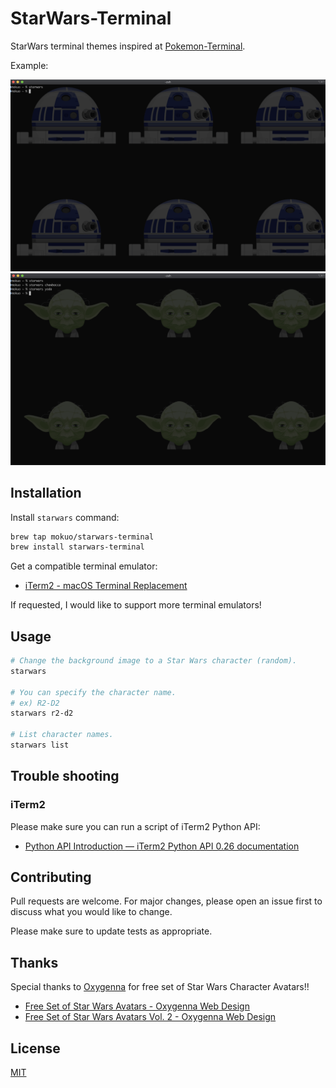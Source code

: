 # StarWars-Terminal

StarWars terminal themes inspired at [Pokemon-Terminal](https://github.com/LazoCoder/Pokemon-Terminal).

Example:

![r2-d2](docs/images/r2-d2.png)
![yoda](docs/images/yoda.png)

## Installation

Install `starwars` command:

```zsh
brew tap mokuo/starwars-terminal
brew install starwars-terminal
```

Get a compatible terminal emulator:

- [iTerm2 \- macOS Terminal Replacement](https://iterm2.com/)

If requested, I would like to support more terminal emulators!

## Usage

```zsh
# Change the background image to a Star Wars character (random).
starwars

# You can specify the character name.
# ex) R2-D2
starwars r2-d2

# List character names.
starwars list
```

## Trouble shooting

### iTerm2

Please make sure you can run a script of iTerm2 Python API:

- [Python API Introduction — iTerm2 Python API 0\.26 documentation](https://iterm2.com/python-api/tutorial/index.html)

## Contributing
Pull requests are welcome. For major changes, please open an issue first to discuss what you would like to change.

Please make sure to update tests as appropriate.

## Thanks

Special thanks to [Oxygenna](https://www.oxygenna.com/) for free set of Star Wars Character Avatars!!

- [Free Set of Star Wars Avatars \- Oxygenna Web Design](https://www.oxygenna.com/news/free-set-of-star-wars-avatars)
- [Free Set of Star Wars Avatars Vol\. 2 \- Oxygenna Web Design](https://www.oxygenna.com/news/free-set-of-star-wars-avatars-vol-2)

## License
[MIT](https://choosealicense.com/licenses/mit/)
